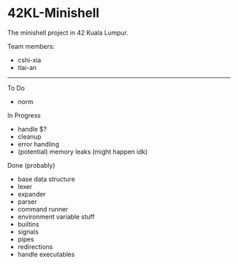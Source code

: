 # 42KL-Minishell
The minishell project in 42 Kuala Lumpur.

Team members:

- cshi-xia
- tlai-an

-------------------------------------------

To Do
- norm

In Progress
- handle $?
- cleanup
- error handling
- (potential) memory leaks (might happen idk)

Done (probably)
- base data structure
- lexer
- expander
- parser
- command runner
- environment variable stuff
- builtins
- signals
- pipes
- redirections
- handle executables
